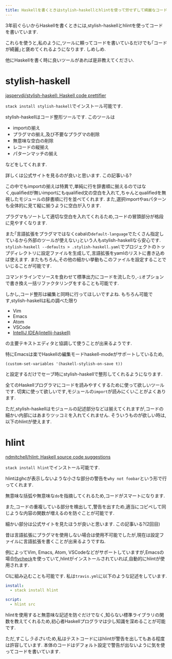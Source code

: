 ```yaml
---
title: Haskellを書くときはstylish-haskellとhlintを使って労せずして綺麗なコードを書きましょう
---
```


3年前ぐらいからHaskellを書くときには,stylish-haskellとhlintを使ってコードを書いています.

これらを使うと,私のように,ツールに頼ってコードを書いているだけでも｢コードが綺麗｣と褒めてくれるようになります.
しめしめ.

他にHaskellを書く時に良いツールがあれば是非教えてください.

# stylish-haskell

[jaspervdj/stylish-haskell: Haskell code prettifier](https://github.com/jaspervdj/stylish-haskell)

`stack install stylish-haskell`でインストール可能です.

stylish-haskellはコード整形ツールです.
このツールは

* importの揃え
* プラグマの揃え,及び不要なプラグマの削除
* 無意味な空白の削除
* レコードの縦揃え
* パターンマッチの揃え

などをしてくれます.

詳しくは公式サイトを見るのが良いと思います.
この記事いる?

この中でもimportの揃えは特異で,単純に行を辞書順に揃えるのではなく,qualifiedが無いimportにもqualified文の空白を入れて,ちゃんとqualifiedを無視したモジュールの辞書順に行を並べてくれます.
また,選択importやasパターンも全体的に見て縦に揃うように空白が入ります.

プラグマもソートして適切な空白を入れてくれるため,コードの冒頭部分が格段に見やすくなります.

また｢言語拡張をプラグマではなくcabalの`default-language`でたくさん指定しているから外部のツールが使えない｣という人もstylish-haskellなら安心です.
`stylish-haskell --defaults > .stylish-haskell.yaml`でプロジェクトのトップディレクトリに設定ファイルを生成して,言語拡張をyamlのリストに書き込めば使えます.
またもちろん,その他の細かい挙動もこのファイルを設定することでいじることが可能です.

コマンドラインでソースを食わせて標準出力にコードを流したり,`-i`オプションで書き換え一括リファクタリングをすることも可能です.

しかし,コード整形は編集と同時に行ってほしいですよね.
もちろん可能です,stylish-haskellは私の調べた限り

* Vim
* Emacs
* Atom
* VSCode
* [IntelliJ IDEA(intellij-haskell)](https://github.com/rikvdkleij/intellij-haskell)

の主要テキストエディタと協調して使うことが出来るようです.

特にEmacsは楽でHaskellの編集モードhaskell-modeがサポートしているため,

~~~elisp
(custom-set-variables '(haskell-stylish-on-save t))
~~~

と設定するだけでセーブ時にstylish-haskellで整形してくれるようになります.

全てのHaskellプログラマにコードを読みやすくするために使って欲しいツールです.
切実に使って欲しいです,モジュールの`import`が読みにくいことがよくあります.

ただ,stylish-haskellはモジュールの記述部分などは揃えてくれますが,コードの細かい内部にはあまりツッコミを入れてくれません.
そういうものが欲しい時は,以下のhlintが使えます.

# hlint

[ndmitchell/hlint: Haskell source code suggestions](https://github.com/ndmitchell/hlint)

`stack install hlint`でインストール可能です.

hlintはghcが表示しないような小さな部分の警告を`why not foobar`という形で行ってくれます.

無意味な括弧や無意味な`do`を指摘してくれるため,コードがスマートになります.

また,コードの重複している部分を検出して,警告を出すため,適当にコピペして同じような内容の関数が増えるのを防ぐことが可能です.

細かい部分は公式サイトを見たほうが良いと思います.
この記事いる?(2回目)

昔は言語拡張にプラグマを使用しない場合は使用不可能でしたが,現在は設定ファイルに言語拡張を書くことが出来るようですね.

例によってVim, Emacs, Atom, VSCodeなどがサポートしていますが,Emacsの場合[flycheck](https://github.com/flycheck/flycheck)を使っていて,hlintがインストールされていれば,自動的にhlintが使用されます.

CIに組み込むことも可能です.
私は`travis.yml`に以下のような記述をしています.

~~~yaml
install:
  - stack install hlint

script:
  - hlint src
~~~

hlintを使用すると無意味な記述を防ぐだけでなく,知らない標準ライブラリの関数を教えてくれるため,初心者Haskellプログラマは少し知識を深めることが可能です.

ただ,すこし*うるさい*ため,私はテストコードにはhlintが警告を出してもある程度は許容しています.
本体のコードはデフォルト設定で警告が出ないように気を使ってコードを書いています.

